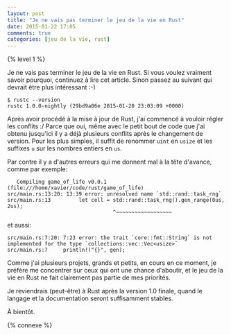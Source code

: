 ```yaml
---
layout: post
title: "Je ne vais pas terminer le jeu de la vie en Rust"
date: 2015-01-22 17:05
comments: true
categories: [jeu de la vie, rust]
---
```


{% level 1 %}

Je ne vais pas terminer le jeu de la vie en Rust. Si vous voulez vraiment savoir
pourquoi, continuez à lire cet article. Sinon passez au suivant qui devrait
être plus intéressant :-)

<!-- more -->

    $ rustc --version
    rustc 1.0.0-nightly (29bd9a06e 2015-01-20 23:03:09 +0000)

Après avoir procédé à la mise à jour de Rust, j'ai commencé à vouloir régler
les conflits :/ Parce que oui, même avec le petit bout de code que j'ai obtenu
jusqu'ici il y a déjà plusieurs conflits après le changement de version.  Pour
les plus simples, il suffit de renommer `uint` en `usize` et les suffixes `u`
sur les nombres entiers en `us`.

Par contre il y a d'autres erreurs qui me donnent mal à la tête d'avance, comme
par exemple:

       Compiling game_of_life v0.0.1 (file:///home/xavier/code/rust/game_of_life)
    src/main.rs:13:20: 13:39 error: unresolved name `std::rand::task_rng`
    src/main.rs:13         let cell = std::rand::task_rng().gen_range(0us, 2us);
                                      ^~~~~~~~~~~~~~~~~~~
et aussi:

    src/main.rs:7:20: 7:23 error: the trait `core::fmt::String` is not implemented for the type `collections::vec::Vec<usize>`
    src/main.rs:7     println!("{}", gen);

Comme j'ai plusieurs projets, grands et petits, en cours en ce moment, je
préfère me concentrer sur ceux qui ont une chance d'aboutir, et le jeu de la vie
en Rust ne fait clairement pas partie de mes priorités.

Je reviendrais (peut-être) à Rust après la version 1.0 finale, quand
le langage et la documentation seront suffisamment stables.

À bientôt.

{% connexe %}

